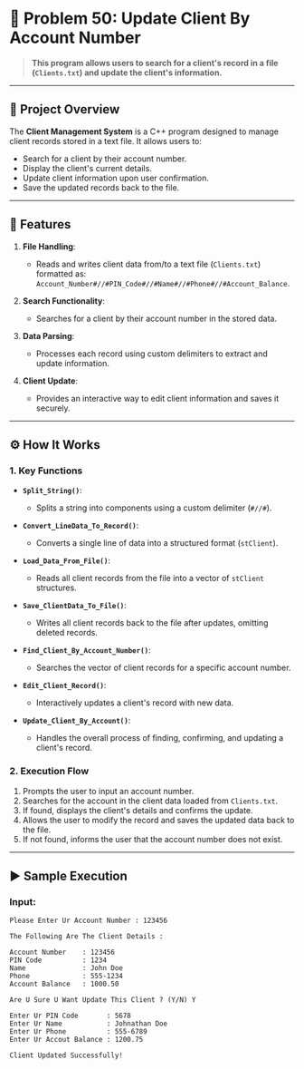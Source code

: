 # 🏦 Problem 50: Update Client By Account Number 

> **This program allows users to search for a client's record in a file (`Clients.txt`) and update the client's information.**

---

## 📘 Project Overview

The **Client Management System** is a C++ program designed to manage client records stored in a text file. It allows users to:
- Search for a client by their account number.
- Display the client's current details.
- Update client information upon user confirmation.
- Save the updated records back to the file.

---

## 🌟 Features

1. **File Handling**:
   - Reads and writes client data from/to a text file (`Clients.txt`) formatted as:  
     `Account_Number#//#PIN_Code#//#Name#//#Phone#//#Account_Balance`.

2. **Search Functionality**:
   - Searches for a client by their account number in the stored data.

3. **Data Parsing**:
   - Processes each record using custom delimiters to extract and update information.

4. **Client Update**:
   - Provides an interactive way to edit client information and saves it securely.

---

## ⚙️ How It Works

### 1. Key Functions
- **`Split_String()`**:
  - Splits a string into components using a custom delimiter (`#//#`).

- **`Convert_LineData_To_Record()`**:
  - Converts a single line of data into a structured format (`stClient`).

- **`Load_Data_From_File()`**:
  - Reads all client records from the file into a vector of `stClient` structures.

- **`Save_ClientData_To_File()`**:
  - Writes all client records back to the file after updates, omitting deleted records.

- **`Find_Client_By_Account_Number()`**:
  - Searches the vector of client records for a specific account number.

- **`Edit_Client_Record()`**:
  - Interactively updates a client's record with new data.

- **`Update_Client_By_Account()`**:
  - Handles the overall process of finding, confirming, and updating a client's record.

### 2. Execution Flow
1. Prompts the user to input an account number.
2. Searches for the account in the client data loaded from `Clients.txt`.
3. If found, displays the client's details and confirms the update.
4. Allows the user to modify the record and saves the updated data back to the file.
5. If not found, informs the user that the account number does not exist.

---

## ▶️ Sample Execution

### Input:
```plaintext
Please Enter Ur Account Number : 123456

The Following Are The Client Details : 

Account Number    : 123456
PIN Code          : 1234
Name              : John Doe
Phone             : 555-1234
Account Balance   : 1000.50

Are U Sure U Want Update This Client ? (Y/N) Y

Enter Ur PIN Code       : 5678
Enter Ur Name           : Johnathan Doe
Enter Ur Phone          : 555-6789
Enter Ur Accout Balance : 1200.75

Client Updated Successfully!

